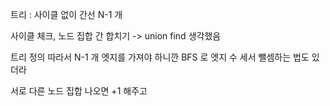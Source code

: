 트리 : 사이클 없이 간선 N-1 개

사이클 체크, 노드 집합 간 합치기 -> union find 생각했음

트리 정의 따라서 N-1 개 엣지를 가져야 하니깐 BFS 로 엣지 수 세서 뺄셈하는 법도 있더라

서로 다른 노드 집합 나오면 +1 해주고